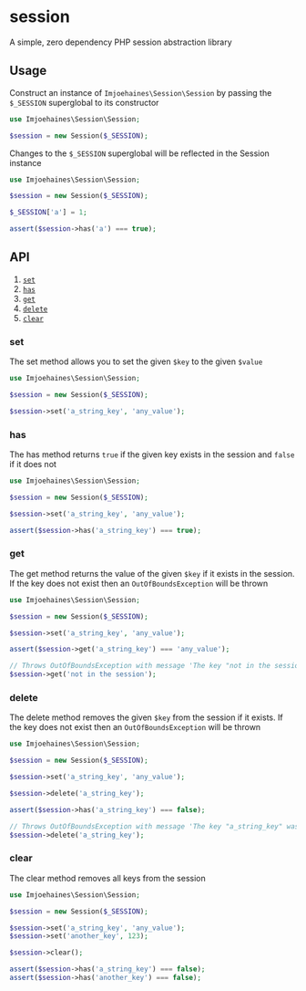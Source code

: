 # session

A simple, zero dependency PHP session abstraction library

## Usage

Construct an instance of `Imjoehaines\Session\Session` by passing the `$_SESSION` superglobal to its constructor

```php
use Imjoehaines\Session\Session;

$session = new Session($_SESSION);
```

Changes to the `$_SESSION` superglobal will be reflected in the Session instance

```php
use Imjoehaines\Session\Session;

$session = new Session($_SESSION);

$_SESSION['a'] = 1;

assert($session->has('a') === true);
```

## API

1. [`set`](#set)
1. [`has`](#has)
1. [`get`](#get)
1. [`delete`](#delete)
1. [`clear`](#clear)

### set

The set method allows you to set the given `$key` to the given `$value`

```php
use Imjoehaines\Session\Session;

$session = new Session($_SESSION);

$session->set('a_string_key', 'any_value');
```

### has

The has method returns `true` if the given key exists in the session and `false` if it does not

```php
use Imjoehaines\Session\Session;

$session = new Session($_SESSION);

$session->set('a_string_key', 'any_value');

assert($session->has('a_string_key') === true);
```

### get

The get method returns the value of the given `$key` if it exists in the session. If the key does not exist then an `OutOfBoundsException` will be thrown

```php
use Imjoehaines\Session\Session;

$session = new Session($_SESSION);

$session->set('a_string_key', 'any_value');

assert($session->get('a_string_key') === 'any_value');

// Throws OutOfBoundsException with message 'The key "not in the session" was not found in the session'
$session->get('not in the session');
```

### delete

The delete method removes the given `$key` from the session if it exists. If the key does not exist then an `OutOfBoundsException` will be thrown

```php
use Imjoehaines\Session\Session;

$session = new Session($_SESSION);

$session->set('a_string_key', 'any_value');

$session->delete('a_string_key');

assert($session->has('a_string_key') === false);

// Throws OutOfBoundsException with message 'The key "a_string_key" was not found in the session'
$session->delete('a_string_key');
```

### clear

The clear method removes all keys from the session

```php
use Imjoehaines\Session\Session;

$session = new Session($_SESSION);

$session->set('a_string_key', 'any_value');
$session->set('another_key', 123);

$session->clear();

assert($session->has('a_string_key') === false);
assert($session->has('another_key') === false);
```
